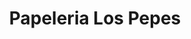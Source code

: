 ---
title: "Papeleria Los Pepes"
url: /tlalnepantla/papeleria-los-pepes/
shop: material de oficina
---